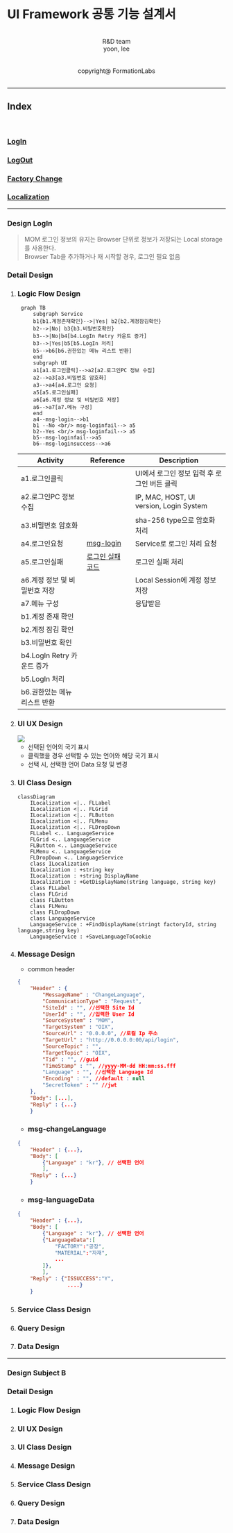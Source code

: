 # UI Framework 공통 기능 설계서
<br>
<center> R&D team </center>
<center> yoon, lee </center>   
<br><br>   
<center> copyright@ FormationLabs </center>   
<br>   

---

## Index
<br>

### [LogIn](#Design-LogIn)
### [LogOut]()
### [Factory Change]()
### [Localization]()
---

### **Design LogIn**
> MOM 로그인 정보의 유지는 Browser 단위로 정보가 저장되는 Local storage를 사용한다.   
> Browser Tab을 추가하거나 재 시작할 경우, 로그인 필요 없음
### Detail Design

1. ### Logic Flow Design
   ```mermaid
    graph TB
        subgraph Service
        b1{b1.계정존재확인}-->|Yes| b2{b2.계정잠김확인}
        b2-->|No| b3{b3.비밀번호확인}
        b3-->|No|b4[b4.LogIn Retry 카운트 증가]
        b3-->|Yes|b5[b5.LogIn 처리]
        b5-->b6[b6.권한있는 메뉴 리스트 반환]
        end
        subgraph UI
        a1[a1.로그인클릭]-->a2[a2.로그인PC 정보 수집]
        a2-->a3[a3.비밀번호 암호화]
        a3-->a4[a4.로그인 요청]
        a5[a5.로그인실패]
        a6[a6.계정 정보 및 비밀번호 저장]
        a6-->a7[a7.메뉴 구성]
        end
        a4--msg-login-->b1
        b1 --No <br/> msg-loginfail--> a5
        b2--Yes <br/> msg-loginfail--> a5
        b5--msg-loginfail-->a5
        b6--msg-loginsuccess-->a6
    ```
    |Activity|Reference|Description|
    |-|-|-|
    |a1.로그인클릭||UI에서 로그인 정보 입력 후 로그인 버튼 클릭|
    |a2.로그인PC 정보 수집||IP, MAC, HOST, UI version, Login System|
    |a3.비밀번호 암호화||sha-256 type으로 암호화 처리|
    |a4.로그인요청|[msg-login](#msg-login)|Service로 로그인 처리 요청|
    |a5.로그인실패|[로그인 실패 코드](./공통%20코드%20정의.md)|로그인 실패 처리|
    |a6.계정 정보 및 비밀번호 저장||Local Session에 계정 정보 저장|
    |a7.메뉴 구성||응답받은 |
    |b1.계정 존재 확인||
    |b2.계정 잠김 확인||
    |b3.비밀번호 확인||
    |b4.LogIn Retry 카운트 증가||
	|b5.LogIn 처리||    
    |b6.권한있는 메뉴 리스트 반환||
2. ### UI UX Design
    ![](../../wwwroot/img/uifw-2021-01-06-15-11-30.png)
    - 선택된 언어의 국기 표시
    - 클릭했을 경우 선택할 수 있는 언어와 해당 국기 표시
    - 선택 시, 선택한 언어 Data 요청 및 변경
3. ### UI Class Design
    ``` mermaid
    classDiagram
        ILocalization <|.. FLLabel
        ILocalization <|.. FLGrid
        ILocalization <|.. FLButton
        ILocalization <|.. FLMenu
        ILocalization <|.. FLDropDown
        FLLabel <.. LanguageService
        FLGrid <.. LanguageService
        FLButton <.. LanguageService
        FLMenu <.. LanguageService
        FLDropDown <.. LanguageService
        class ILocalization
        ILocalization : +string key
        ILocalization : +string DisplayName
        ILocalization : +GetDisplayName(string language, string key)
        class FLLabel
        class FLGrid
        class FLButton
        class FLMenu
        class FLDropDown
        class LanguageService
        LanguageService : +FindDisplayName(stringt factoryId, string language,string key)
        LanguageService : +SaveLanguageToCookie
    ```
4. ### Message Design
    - common header
    ```json
    {
        "Header" : {
            "MessageName" : "ChangeLanguage",
            "CommunicationType" : "Request",
            "SiteId" : "", //선택한 Site Id
            "UserId" : "", //입력한 User Id
            "SourceSystem" : "MOM",
            "TargetSystem" : "OIX",
            "SourceUrl" : "0.0.0.0", //로컬 Ip 주소
            "TargetUrl" : "http://0.0.0.0:00/api/login",
            "SourceTopic" : "",
            "TargetTopic" : "OIX",
            "Tid" : "", //guid
            "TimeStamp" : "", //yyyy-MM-dd HH:mm:ss.fff
            "Language" : "", //선택한 Language Id
            "Encoding" : "", //default : null
            "SecretToken" : "" //jwt
        },
        "Body": [...],
        "Reply" : {...}
        }
    ```
    - ### msg-changeLanguage
    ```json
    {
        "Header" : {...},
        "Body": [
            {"Language" : "kr"}, // 선택한 언어                
            ],
        "Reply" : {...}
        }
    ```
    - ### msg-languageData
    ```json
    {
        "Header" : {...},
        "Body": [
            {"Language" : "kr"}, // 선택한 언어                
            {"LanguageData":[
                "FACTORY":"공장",
                "MATERIAL":"자재",
                ...
            ]},
            ],
        "Reply" : {"ISSUCCESS":"Y",
                    ....}
        }
    ```
5. ### Service Class Design
6. ### Query Design
7. ### Data Design

---

### **Design Subject B**

### Detail Design

1. ### Logic Flow Design
2. ### UI UX Design
3. ### UI Class Design
4. ### Message Design
5. ### Service Class Design
6. ### Query Design
7. ### Data Design